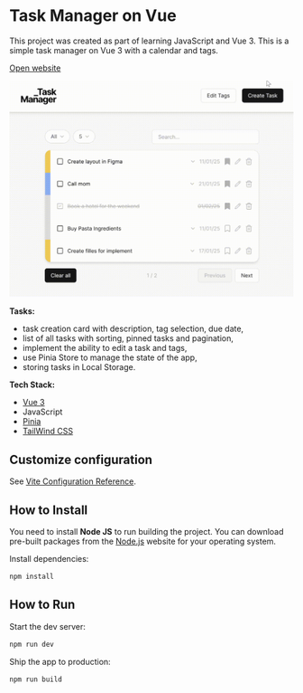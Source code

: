 # Task Manager on Vue

This project was created as part of learning JavaScript and Vue 3.
This is a simple task manager on Vue 3 with a calendar and tags.

[Open website](https://darmush.github.io/task-manager-vue/)

![](for-readme.gif)

**Tasks:**

- task creation card with description, tag selection, due date,
- list of all tasks with sorting, pinned tasks and pagination,
- implement the ability to edit a task and tags,
- use Pinia Store to manage the state of the app,
- storing tasks in Local Storage.

**Tech Stack:**

- [Vue 3](https://https://vuejs.org/)
- JavaScript
- [Pinia](https://pinia.vuejs.org/)
- [TailWind CSS](https://tailwindcss.com/)

## Customize configuration

See [Vite Configuration Reference](https://vite.dev/config/).

## How to Install

You need to install **Node JS** to run building the project.
You can download pre-built packages from the [Node.js](https://nodejs.org/en/) website for your operating system.

Install dependencies:

```sh
npm install
```

## How to Run

Start the dev server:

```sh
npm run dev
```

Ship the app to production:

```sh
npm run build
```
